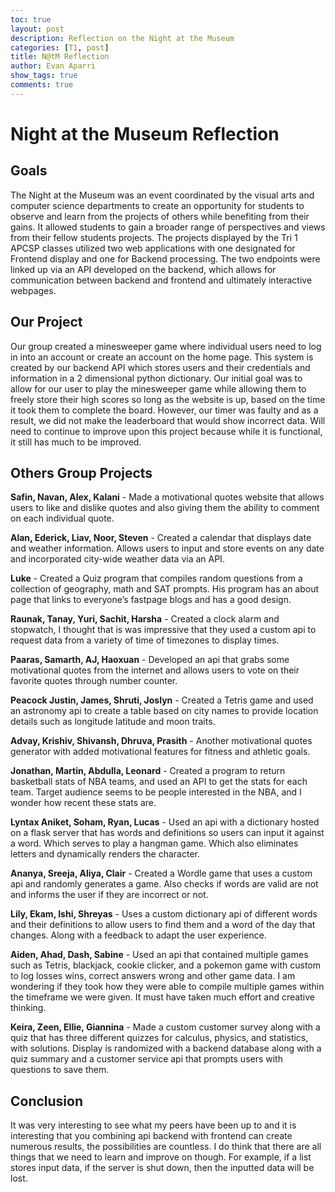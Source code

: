 ```yaml
---
toc: true
layout: post
description: Reflection on the Night at the Museum
categories: [T1, post]
title: N@tM Reflection
author: Evan Aparri
show_tags: true
comments: true
---
```


# Night at the Museum Reflection

## Goals
The Night at the Museum was an event coordinated by the visual arts and computer science departments to create an opportunity for students to observe and learn from the projects of others while benefiting from their gains. It allowed students to gain a broader range of perspectives and views from their fellow students projects. The projects displayed by the Tri 1 APCSP classes utilized two web applications with one designated for Frontend display and one for Backend processing. The two endpoints were linked up via an API developed on the backend, which allows for communication between backend and frontend and ultimately interactive webpages. 

## Our Project
Our group created a minesweeper game where individual users need to log in into an account or create an account on the home page. This system is created by our backend API which stores users and their credentials and information in a 2 dimensional python dictionary. Our initial goal was to allow for our user to play the minesweeper game while allowing them to freely store their high scores so long as the website is up, based on the time it took them to complete the board. However, our timer was faulty and as a result, we did not make the leaderboard that would show incorrect data. Will need to continue to improve upon this project because while it is functional, it still has much to be improved.



## Others Group Projects
**Safin, Navan, Alex, Kalani** - Made a motivational quotes website that allows users to like and dislike quotes and also giving them the ability to comment on each individual quote. 

**Alan, Ederick, Liav, Noor, Steven** - Created a calendar that displays date and weather information. Allows users to input and store events on any date and incorporated city-wide weather data via an API.

**Luke** - Created a Quiz program that compiles random questions from a collection of geography, math and SAT prompts. His program has an about page that links to everyone’s fastpage blogs and has a good design.

**Raunak, Tanay, Yuri, Sachit, Harsha** - Created a clock alarm and stopwatch, I thought that is was impressive that they used a custom api to request data from a variety of time of timezones to display times.

**Paaras, Samarth, AJ, Haoxuan** - Developed an api that grabs some motivational quotes from the internet and allows users to vote on their favorite quotes through number counter.

**Peacock Justin, James, Shruti, Joslyn** - Created a Tetris game and used an astronomy api to create a table based on city names to provide location details such as longitude latitude and moon traits.

**Advay, Krishiv, Shivansh, Dhruva, Prasith** - Another motivational quotes generator with added motivational features for fitness and athletic goals.

**Jonathan, Martin, Abdulla, Leonard** - Created a program to return basketball stats of NBA teams, and used an API to get the stats for each team. Target audience seems to be people interested in the NBA, and I wonder how recent these stats are.

**Lyntax Aniket, Soham, Ryan, Lucas** - Used an api with a dictionary hosted on a flask server that has words and definitions so users can input it against a word. Which serves to play a hangman game. Which also eliminates letters and dynamically renders the character. 

**Ananya, Sreeja, Aliya, Clair** - Created a Wordle game that uses a custom api and randomly generates a game. Also checks if words are valid are not and informs the user if they are incorrect or not.

**Lily, Ekam, Ishi, Shreyas** - Uses a custom dictionary api of different words and their definitions to allow users to find them and a word of the day that changes. Along with a feedback to adapt the user experience.

**Aiden, Ahad, Dash, Sabine** - Used an api that contained multiple games such as Tetris, blackjack, cookie clicker, and a pokemon game with custom to log losses wins, correct answers wrong and other game data. I am wondering if they took how they were able to compile multiple games within the timeframe we were given. It must have taken much effort and creative thinking.

**Keira, Zeen, Ellie, Giannina** - Made a custom customer survey along with a quiz that has three different quizzes for calculus, physics, and statistics, with solutions. Display is randomized with a backend database along with a quiz summary and a customer service api that prompts users with questions to save them.

## Conclusion
It was very interesting to see what my peers have been up to and it is interesting that you combining api backend with frontend can create numerous results, the possibilities are countless. I do think that there are all things that we need to learn and improve on though. For example, if a list stores input data, if the server is shut down, then the inputted data will be lost.

